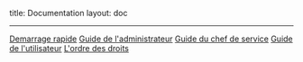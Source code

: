 title: Documentation
layout: doc

---

 [Demarrage rapide](001-demarrage-rapide.html) [Guide de l'administrateur](002-guide-de-l-administrateur.html) [Guide du chef de service](003-guide-du-chef-de-service.html) [Guide de l'utilisateur](004-guide-de-l-utilisateur.html) [L'ordre des droits](005-ordre-des-droits.html)

